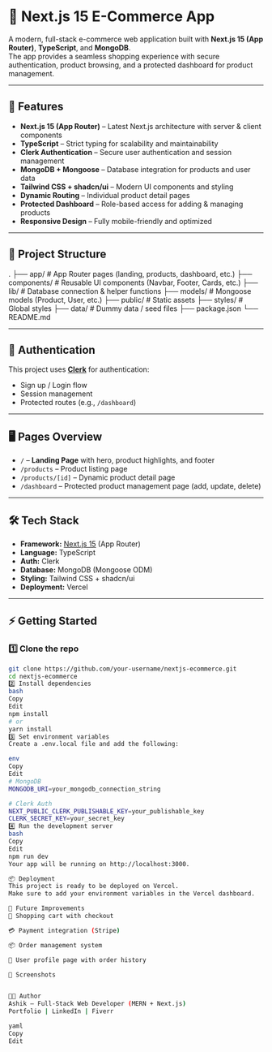 # 🛒 Next.js 15 E-Commerce App

A modern, full-stack e-commerce web application built with **Next.js 15 (App Router)**, **TypeScript**, and **MongoDB**.  
The app provides a seamless shopping experience with secure authentication, product browsing, and a protected dashboard for product management.

---

## 🚀 Features

- **Next.js 15 (App Router)** – Latest Next.js architecture with server & client components  
- **TypeScript** – Strict typing for scalability and maintainability  
- **Clerk Authentication** – Secure user authentication and session management  
- **MongoDB + Mongoose** – Database integration for products and user data  
- **Tailwind CSS + shadcn/ui** – Modern UI components and styling  
- **Dynamic Routing** – Individual product detail pages  
- **Protected Dashboard** – Role-based access for adding & managing products  
- **Responsive Design** – Fully mobile-friendly and optimized  

---

## 📂 Project Structure

.
├── app/ # App Router pages (landing, products, dashboard, etc.)
├── components/ # Reusable UI components (Navbar, Footer, Cards, etc.)
├── lib/ # Database connection & helper functions
├── models/ # Mongoose models (Product, User, etc.)
├── public/ # Static assets
├── styles/ # Global styles
├── data/ # Dummy data / seed files
├── package.json
└── README.md 

---

## 🔑 Authentication

This project uses **[Clerk](https://clerk.com/)** for authentication:  
- Sign up / Login flow  
- Session management  
- Protected routes (e.g., `/dashboard`)  

---

## 🖥️ Pages Overview

- `/` – **Landing Page** with hero, product highlights, and footer  
- `/products` – Product listing page  
- `/products/[id]` – Dynamic product detail page  
- `/dashboard` – Protected product management page (add, update, delete)  

---

## 🛠️ Tech Stack

- **Framework:** [Next.js 15](https://nextjs.org/) (App Router)  
- **Language:** TypeScript  
- **Auth:** Clerk  
- **Database:** MongoDB (Mongoose ODM)  
- **Styling:** Tailwind CSS + shadcn/ui  
- **Deployment:** Vercel  

---

## ⚡ Getting Started

### 1️⃣ Clone the repo
```bash
git clone https://github.com/your-username/nextjs-ecommerce.git
cd nextjs-ecommerce
2️⃣ Install dependencies
bash
Copy
Edit
npm install
# or
yarn install
3️⃣ Set environment variables
Create a .env.local file and add the following:

env
Copy
Edit
# MongoDB
MONGODB_URI=your_mongodb_connection_string

# Clerk Auth
NEXT_PUBLIC_CLERK_PUBLISHABLE_KEY=your_publishable_key
CLERK_SECRET_KEY=your_secret_key
4️⃣ Run the development server
bash
Copy
Edit
npm run dev
Your app will be running on http://localhost:3000.

📦 Deployment
This project is ready to be deployed on Vercel.
Make sure to add your environment variables in the Vercel dashboard.

🔮 Future Improvements
🛒 Shopping cart with checkout

💳 Payment integration (Stripe)

📦 Order management system

👤 User profile page with order history

📸 Screenshots


👨‍💻 Author
Ashik – Full-Stack Web Developer (MERN + Next.js)
Portfolio | LinkedIn | Fiverr

yaml
Copy
Edit

